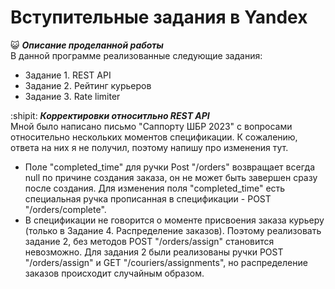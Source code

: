 # Вступительные задания в Yandex
:smiley_cat: ***Описание проделанной работы***
</br> В данной программе реализованные следующие задания:
- Задание 1. REST API
- Задание 2. Рейтинг курьеров
- Задание 3. Rate limiter

:shipit: ***Корректировки относитльно REST API***
</br> Мной было написано письмо "Саппорту ШБР 2023" с вопросами относительно нескольких моментов спецификации. К сожалению, ответа на них я не получил, поэтому напишу про изменения тут.
- Поле "completed_time" для ручки Post "/orders" возвращает всегда null по причине создания заказа, он не может быть завершен сразу после создания. Для изменения поля "completed_time" есть специальная ручка прописанная в спецификации - POST "/orders/complete".
- В спецификации не говорится о моменте присвоения заказа курьеру (только в Задание 4. Распределение заказов). Поэтому реализовать задание 2, без методов POST "/orders/assign" становится невозможно. Для задания 2 были реализованы ручки POST "/orders/assign" и GET "/couriers/assignments", но распределение заказов происходит случайным образом.
